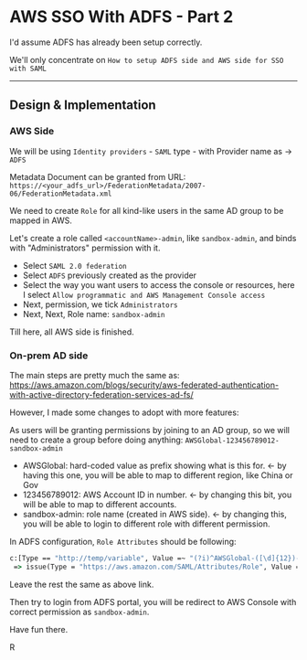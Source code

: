 # AWS SSO With ADFS - Part 2


I'd assume ADFS has already been setup correctly.

We'll only concentrate on `How to setup ADFS side and AWS side for SSO with SAML`

<!--more-->

- - -

## Design & Implementation

### AWS Side

We will be using `Identity providers` - `SAML` type - with Provider name as -> `ADFS`

Metadata Document can be granted from URL: `https://<your_adfs_url>/FederationMetadata/2007-06/FederationMetadata.xml`

We need to create `Role` for all kind-like users in the same AD group to be mapped in AWS.

Let's create a role called `<accountName>-admin`, like `sandbox-admin`, and binds with "Administrators" permission with it.

- Select `SAML 2.0 federation`
- Select `ADFS` previously created as the provider
- Select the way you want users to access the console or resources, here I select `Allow programmatic and AWS Management Console access`
- Next, permission, we tick `Administrators`
- Next, Next, Role name: `sandbox-admin`

Till here, all AWS side is finished.


### On-prem AD side

The main steps are pretty much the same as: https://aws.amazon.com/blogs/security/aws-federated-authentication-with-active-directory-federation-services-ad-fs/

However, I made some changes to adopt with more features:

As users will be granting permissions by joining to an AD group, so we will need to create a group before doing anything: `AWSGlobal-123456789012-sandbox-admin`

- AWSGlobal: hard-coded value as prefix showing what is this for. <- by having this one, you will be able to map to different region, like China or Gov
- 123456789012: AWS Account ID in number. <- by changing this bit, you will be able to map to different accounts.
- sandbox-admin: role name (created in AWS side). <- by changing this, you will be able to login to different role with different permission.

In ADFS configuration, `Role Attributes` should be following:

```cmd
c:[Type == "http://temp/variable", Value =~ "(?i)^AWSGlobal-([\d]{12})-([a-zA-Z]*)-"]
 => issue(Type = "https://aws.amazon.com/SAML/Attributes/Role", Value = RegExReplace(c.Value, "AWSGlobal-([\d]{12})-", "arn:aws:iam::$1:saml-provider/ADFS,arn:aws:iam::$1:role/"));
```

Leave the rest the same as above link.

Then try to login from ADFS portal, you will be redirect to AWS Console with correct permission as `sandbox-admin`. 


Have fun there. 

R
